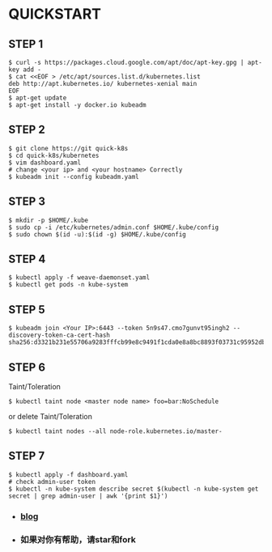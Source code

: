 # QUICKSTART

## STEP 1 

```shell
$ curl -s https://packages.cloud.google.com/apt/doc/apt-key.gpg | apt-key add -
$ cat <<EOF > /etc/apt/sources.list.d/kubernetes.list
deb http://apt.kubernetes.io/ kubernetes-xenial main
EOF
$ apt-get update
$ apt-get install -y docker.io kubeadm
```

## STEP 2

```shell
$ git clone https://git quick-k8s
$ cd quick-k8s/kubernetes
$ vim dashboard.yaml
# change <your ip> and <your hostname> Correctly
$ kubeadm init --config kubeadm.yaml
```

## STEP 3

```shell
$ mkdir -p $HOME/.kube
$ sudo cp -i /etc/kubernetes/admin.conf $HOME/.kube/config
$ sudo chown $(id -u):$(id -g) $HOME/.kube/config
```

## STEP 4

```shell
$ kubectl apply -f weave-daemonset.yaml
$ kubectl get pods -n kube-system
```

## STEP 5 

```shell
$ kubeadm join <Your IP>:6443 --token 5n9s47.cmo7gunvt95ingh2 --discovery-token-ca-cert-hash sha256:d3321b231e55706a9283fffcb99e8c9491f1cda0e8a8bc8893f03731c95952db
```

## STEP 6 

Taint/Toleration

```shell
$ kubectl taint node <master node name> foo=bar:NoSchedule
```

or delete Taint/Toleration

```shell
$ kubectl taint nodes --all node-role.kubernetes.io/master-
```

## STEP 7

```shell
$ kubectl apply -f dashboard.yaml
# check admin-user token
$ kubectl -n kube-system describe secret $(kubectl -n kube-system get secret | grep admin-user | awk '{print $1}')
```

- ### [blog](http://http://www.lizhongyuan.net)

- ### 如果对你有帮助，请star和fork